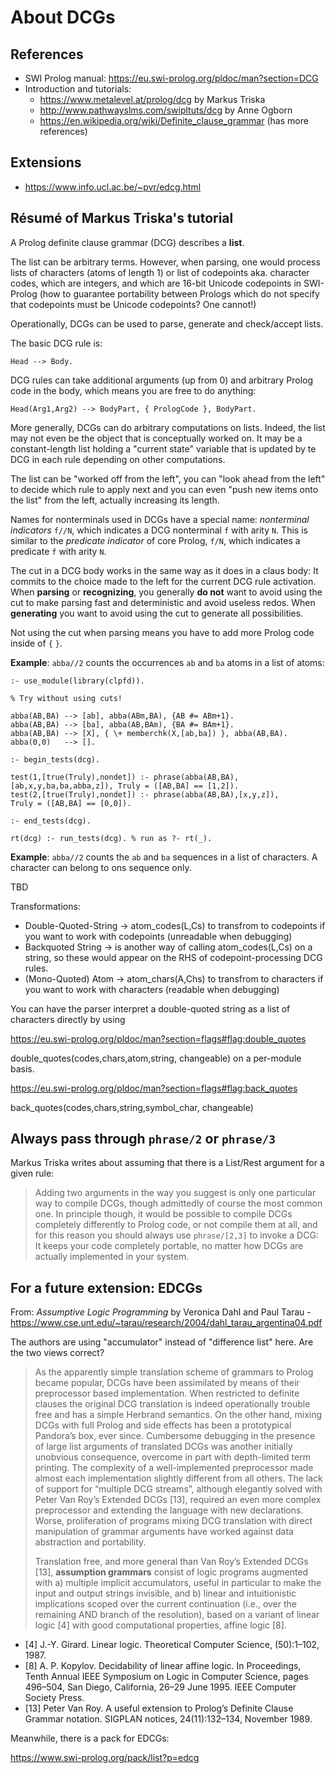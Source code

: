 # About DCGs

## References

- SWI Prolog manual: https://eu.swi-prolog.org/pldoc/man?section=DCG
- Introduction and tutorials:
   - https://www.metalevel.at/prolog/dcg by Markus Triska
   - http://www.pathwayslms.com/swipltuts/dcg by Anne Ogborn
   - https://en.wikipedia.org/wiki/Definite_clause_grammar (has more references)

## Extensions

- https://www.info.ucl.ac.be/~pvr/edcg.html

## Résumé of Markus Triska's tutorial

A Prolog definite clause grammar (DCG) describes a **list**.

The list can be arbitrary terms. However, when parsing, one would process lists of characters (atoms of length 1) or list of
codepoints aka. character codes, which are integers, and which are 16-bit Unicode codepoints in SWI-Prolog (how to guarantee
portability between Prologs which do not specify that codepoints must be Unicode codepoints? One cannot!)

Operationally, DCGs can be used to parse, generate and check/accept lists. 

The basic DCG rule is:

```
Head --> Body.
```

DCG rules can take additional arguments (up from 0) and arbitrary Prolog code in the body, which means you are free to do anything:

```
Head(Arg1,Arg2) --> BodyPart, { PrologCode }, BodyPart.
```

More generally, DCGs can do arbitrary computations on lists. Indeed, the list may not even be the object that is conceptually worked on.
It may be a constant-length list holding a "current state" variable that is updated by te DCG in each rule depending on
other computations.

The list can be "worked off from the left", you can "look ahead from the left" to decide which rule to apply next and you
can even "push new items onto the list" from the left, actually increasing its length.

Names for nonterminals used in DCGs have a special name: _nonterminal indicators_ `f//N`, which indicates a DCG nonterminal `f` with arity `N`. 
This is similar to the _predicate indicator_ of core Prolog, `f/N`, which indicates a predicate `f` with arity `N`.

The cut in a DCG body works in the same way as it does in a claus body: It commits to the choice made to the left for the current
DCG rule activation. When **parsing** or **recognizing**, you generally **do not** want to avoid using the cut to make parsing
fast and deterministic and avoid useless redos. When **generating** you want to avoid using the cut to generate all possibilities.

Not using the cut when parsing means you have to add more Prolog code inside of `{` `}`.  

**Example**: `abba//2` counts the occurrences `ab` and `ba` atoms in a list of atoms:

```
:- use_module(library(clpfd)).

% Try without using cuts!

abba(AB,BA) --> [ab], abba(ABm,BA), {AB #= ABm+1}. 
abba(AB,BA) --> [ba], abba(AB,BAm), {BA #= BAm+1}.
abba(AB,BA) --> [X], { \+ memberchk(X,[ab,ba]) }, abba(AB,BA).
abba(0,0)   --> [].

:- begin_tests(dcg).

test(1,[true(Truly),nondet]) :- phrase(abba(AB,BA),[ab,x,y,ba,ba,abba,z]), Truly = ([AB,BA] == [1,2]).
test(2,[true(Truly),nondet]) :- phrase(abba(AB,BA),[x,y,z]),               Truly = ([AB,BA] == [0,0]).

:- end_tests(dcg). 

rt(dcg) :- run_tests(dcg). % run as ?- rt(_).
```

**Example**: `abba//2` counts the `ab` and `ba` sequences in a list of characters. A character can belong to ons sequence only.

TBD


Transformations:

- Double-Quoted-String -> atom_codes(L,Cs) to transfrom to codepoints if you want to work with codepoints (unreadable when debugging)
- Backquoted String    -> is another way of calling atom_codes(L,Cs) on a string, so these would appear on the RHS of codepoint-processing DCG rules.
- (Mono-Quoted) Atom   -> atom_chars(A,Chs) to transfrom to characters if you want to work with characters (readable when debugging)

You can have the parser interpret a double-quoted string as a list of characters directly by using

https://eu.swi-prolog.org/pldoc/man?section=flags#flag:double_quotes

double_quotes(codes,chars,atom,string, changeable) on a per-module basis.

https://eu.swi-prolog.org/pldoc/man?section=flags#flag:back_quotes

back_quotes(codes,chars,string,symbol_char, changeable)

## Always pass through `phrase/2` or `phrase/3`

Markus Triska writes about assuming that there is a List/Rest argument for a given rule:

> Adding two arguments in the way you suggest is only one particular way
> to compile DCGs, though admittedly of course the most common one.
> In principle though, it would be possible to compile DCGs completely
> differently to Prolog code, or not compile them at all, and for this
> reason you should always use `phrase/[2,3]` to invoke a DCG: It keeps
> your code completely portable, no matter how DCGs are actually 
> implemented in your system.

## For a future extension: EDCGs

From: *Assumptive Logic Programming* by Veronica Dahl and Paul Tarau - https://www.cse.unt.edu/~tarau/research/2004/dahl_tarau_argentina04.pdf

The authors are using "accumulator" instead of "difference list" here.
Are the two views correct?

> As the apparently simple translation scheme of grammars to Prolog became 
> popular, DCGs have been assimilated by means of their preprocessor based
> implementation. When restricted to definite clauses the original DCG translation
> is indeed operationally trouble free and has a simple Herbrand semantics.
> On the other hand, mixing DCGs with full Prolog and side effects has been a 
> prototypical Pandora’s box, ever since. Cumbersome debugging in the presence
> of large list arguments of translated DCGs was another initially unobvious
> consequence, overcome in part with depth-limited term printing. The complexity
> of a well-implemented preprocessor made almost each implementation slightly
> different from all others. The lack of support for “multiple DCG streams”,
> although elegantly solved with Peter Van Roy’s Extended DCGs [13], required
> an even more complex preprocessor and extending the language with new declarations.
> Worse, proliferation of programs mixing DCG translation with direct manipulation
> of grammar arguments have worked against data abstraction and portability.
>
> Translation free, and more general than Van Roy’s Extended DCGs [13], **assumption grammars**
> consist of logic programs augmented with a) multiple implicit accumulators, useful
> in particular to make the input and output strings invisible, and b) linear and
> intuitionistic implications scoped over the current continuation (i.e., over the
> remaining AND branch of the resolution), based on a variant of linear logic [4] with
> good computational properties, affine logic [8].

- [4] J.-Y. Girard. Linear logic. Theoretical Computer Science, (50):1–102, 1987.
- [8] A. P. Kopylov. Decidability of linear affine logic. In Proceedings, Tenth
      Annual IEEE Symposium on Logic in Computer Science, pages 496–504, San Diego, 
      California, 26–29 June 1995. IEEE Computer Society Press.
- [13] Peter Van Roy. A useful extension to Prolog’s Definite Clause Grammar notation.
      SIGPLAN notices, 24(11):132–134, November 1989.

Meanwhile, there is a pack for EDCGs:

https://www.swi-prolog.org/pack/list?p=edcg




